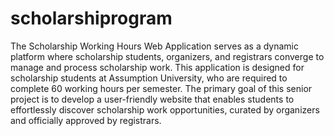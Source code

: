 # scholarshiprogram

The Scholarship Working Hours Web Application serves as a dynamic platform where scholarship students, organizers, and registrars converge to manage and process scholarship work. This application is designed for scholarship students at Assumption University, who are required to complete 60 working hours per semester. The primary goal of this senior project is to develop a user-friendly website that enables students to effortlessly discover scholarship work opportunities, curated by organizers and officially approved by registrars.
